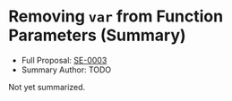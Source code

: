 # Removing `var` from Function Parameters (Summary)

* Full Proposal: [SE-0003](https://github.com/apple/swift-evolution/blob/main/proposals/0003-remove-var-parameters.md)
* Summary Author: TODO

Not yet summarized.
